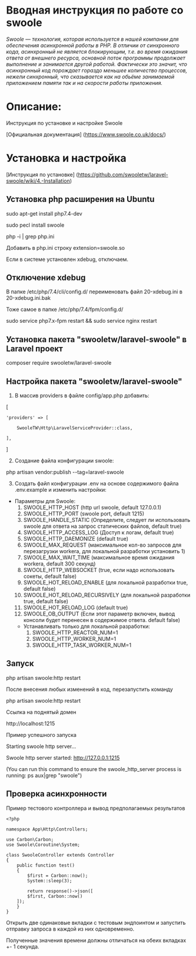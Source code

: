 # Вводная инструкция по работе со swoole

*Swoole — технология, которая используется в нашей компании для обеспечения асинхронной работы в PHP. В отличии от синхронного кода, асинхронный не является блокирующим, т.е. во время ожидания ответа от внешнего ресурса, основной поток программы продолжает выполнение и занимается другой работой. Фактически это значит, что асинхронный код порождает гораздо меньшее количество процессов, нежели синхронный, что сказывается как на обьёме занимаемой приложением памяти так и на скорости работы приложения.*

# Описание:
Инструкция по установке и настройке Swoole

[Официальная документация]
(https://www.swoole.co.uk/docs/)


# Установка и настройка

[Инструкция по установке]
(https://github.com/swooletw/laravel-swoole/wiki/4.-Installation)

## Установка php расширения на Ubuntu

sudo apt-get install php7.4-dev

sudo pecl install swoole

php -i | grep php.ini


Добавить в php.ini строку
extension=swoole.so

Если в системе установлен xdebug, отключаем.

## Отключение xdebug

В папке /etc/php/7.4/cli/config.d/ переименовать файл 20-xdebug.ini в 20-xdebug.ini.bak

Тоже самое в папке /etc/php/7.4/fpm/config.d/


sudo service php7.x-fpm restart && sudo service nginx restart

## Установка  пакета "swooletw/laravel-swoole" в Laravel проект

composer require swooletw/laravel-swoole

## Настройка  пакета "swooletw/laravel-swoole"

1. В массив providers в файле config/app.php добавить:

[

    'providers' => [

        SwooleTW\Http\LaravelServiceProvider::class,

    ],

]

2. Создание файла конфигурации swoole:

php artisan vendor:publish --tag=laravel-swoole

3. Создать файл конфигурации .env на основе содержимого файла .env.example и изменить настройки:

- Параметры для Swoole:
    1. SWOOLE_HTTP_HOST (http url swoole, default 127.0.0.1)
    2. SWOOLE_HTTP_PORT (swoole port, default 1215)
    3. SWOOLE_HANDLE_STATIC (Определите, следует ли использовать swoole для ответа на запрос статических файлов, default true)
    4. SWOOLE_HTTP_ACCESS_LOG (Доступ к логам, default true)
    5. SWOOLE_HTTP_DAEMONIZE (default true)
    6. SWOOLE_MAX_REQUEST (максимальное кол-во запросов для перезагрузки workera, для локальной разработки установить 1)
    7. SWOOLE_MAX_WAIT_TIME (максимальное время ожидания workera, default 300 секунд)
    8. SWOOLE_HTTP_WEBSOCKET (true, если надо использовать сокеты, default false)
    9. SWOOLE_HOT_RELOAD_ENABLE (для локальной разработки true, default false)
    10. SWOOLE_HOT_RELOAD_RECURSIVELY (для локальной разработки true, default false)
    11. SWOOLE_HOT_RELOAD_LOG (default true)
    12. SWOOLE_OB_OUTPUT (Если этот параметр включен, вывод консоли будет перенесен в содержимое ответа. default false)
    - Устанавливать только для локальной разработки:
        1. SWOOLE_HTTP_REACTOR_NUM=1
        2. SWOOLE_HTTP_WORKER_NUM=1
        3. SWOOLE_HTTP_TASK_WORKER_NUM=1

## Запуск

php artisan swoole:http restart


После внесения любых изменений в код, перезапустить команду 

php artisan swoole:http restart


Ссылка на поднятый домен

http://localhost:1215


Пример успешного запуска

Starting swoole http server...

Swoole http server started: <http://127.0.0.1:1215>

(You can run this command to ensure the swoole_http_server process is running: ps aux|grep "swoole")

## Проверка асинхронности
Пример тестового контроллера и вывод предполагаемых результатов

```
<?php

namespace App\Http\Controllers;

use Carbon\Carbon;
use Swoole\Coroutine\System;

class SwooleController extends Controller
{
    public function test() 
    {
        $first = Carbon::now();
        System::sleep(3);

        return response()->json([
		$first, Carbon::now()
	]);
    }
}

```
Открыть две одинаковые вкладки с тестовым эндпоинтом и запустить отправку запроса в каждой из них одновременно.

Полученные значения времени должны отличаться на обеих вкладках +- 1 секунда.


